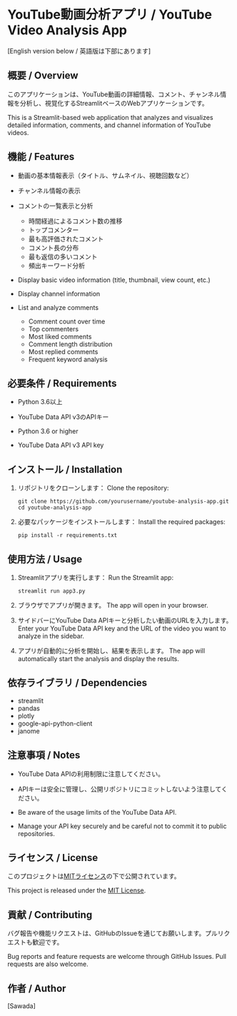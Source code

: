 # YouTube動画分析アプリ / YouTube Video Analysis App

[English version below / 英語版は下部にあります]

## 概要 / Overview

このアプリケーションは、YouTube動画の詳細情報、コメント、チャンネル情報を分析し、視覚化するStreamlitベースのWebアプリケーションです。

This is a Streamlit-based web application that analyzes and visualizes detailed information, comments, and channel information of YouTube videos.

## 機能 / Features

- 動画の基本情報表示（タイトル、サムネイル、視聴回数など）
- チャンネル情報の表示
- コメントの一覧表示と分析
  - 時間経過によるコメント数の推移
  - トップコメンター
  - 最も高評価されたコメント
  - コメント長の分布
  - 最も返信の多いコメント
  - 頻出キーワード分析

- Display basic video information (title, thumbnail, view count, etc.)
- Display channel information
- List and analyze comments
  - Comment count over time
  - Top commenters
  - Most liked comments
  - Comment length distribution
  - Most replied comments
  - Frequent keyword analysis

## 必要条件 / Requirements

- Python 3.6以上
- YouTube Data API v3のAPIキー

- Python 3.6 or higher
- YouTube Data API v3 API key

## インストール / Installation

1. リポジトリをクローンします：
   Clone the repository:
   ```
   git clone https://github.com/yourusername/youtube-analysis-app.git
   cd youtube-analysis-app
   ```

2. 必要なパッケージをインストールします：
   Install the required packages:
   ```
   pip install -r requirements.txt
   ```

## 使用方法 / Usage

1. Streamlitアプリを実行します：
   Run the Streamlit app:
   ```
   streamlit run app3.py
   ```

2. ブラウザでアプリが開きます。
   The app will open in your browser.

3. サイドバーにYouTube Data APIキーと分析したい動画のURLを入力します。
   Enter your YouTube Data API key and the URL of the video you want to analyze in the sidebar.

4. アプリが自動的に分析を開始し、結果を表示します。
   The app will automatically start the analysis and display the results.

## 依存ライブラリ / Dependencies

- streamlit
- pandas
- plotly
- google-api-python-client
- janome

## 注意事項 / Notes

- YouTube Data APIの利用制限に注意してください。
- APIキーは安全に管理し、公開リポジトリにコミットしないよう注意してください。

- Be aware of the usage limits of the YouTube Data API.
- Manage your API key securely and be careful not to commit it to public repositories.

## ライセンス / License

このプロジェクトは[MITライセンス](https://opensource.org/licenses/MIT)の下で公開されています。

This project is released under the [MIT License](https://opensource.org/licenses/MIT).

## 貢献 / Contributing

バグ報告や機能リクエストは、GitHubのIssueを通じてお願いします。プルリクエストも歓迎です。

Bug reports and feature requests are welcome through GitHub Issues. Pull requests are also welcome.

## 作者 / Author

[Sawada]


